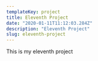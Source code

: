 ```yaml
---
templateKey: project
title: Eleventh Project
date: "2020-01-11T11:12:03.284Z"
description: "Eleventh Project"
slug: eleventh-project
---
```

This is my eleventh project